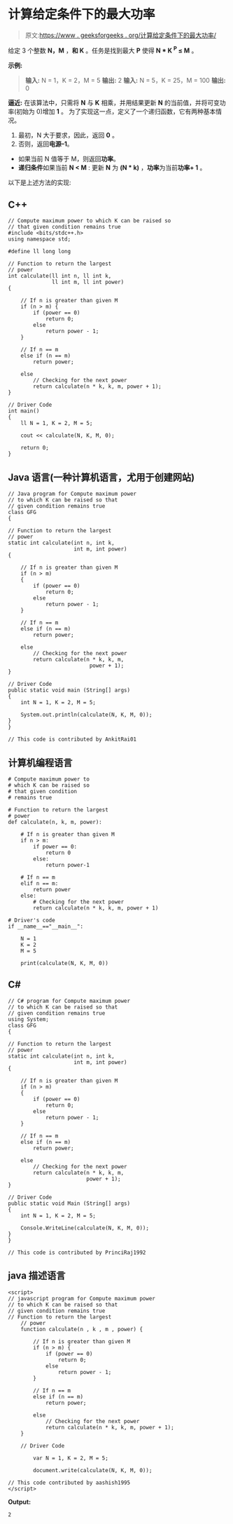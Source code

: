 # 计算给定条件下的最大功率

> 原文:[https://www . geeksforgeeks . org/计算给定条件下的最大功率/](https://www.geeksforgeeks.org/compute-the-maximum-power-with-a-given-condition/)

给定 3 个整数 **N，M** ，**和 K** 。任务是找到最大 **P** 使得 **N * K <sup>P</sup> ≤ M** 。

**示例:**

> **输入:** N = 1，K = 2，M = 5
> **输出:** 2
> **输入:** N = 5，K = 25，M = 100
> **输出:** 0

**逼近:**
在该算法中，只需将 **N** 与 **K** 相乘，并用结果更新 **N** 的当前值，并将可变功率(初始为 0)增加 **1** 。
为了实现这一点，定义了一个递归函数，它有两种基本情况。

1.  最初，N 大于要求，因此，返回 **0** 。
2.  否则，返回**电源–1**。

*   如果当前 N 值等于 M，则返回**功率**。
*   **递归条件**如果当前 **N < M** :
    更新 **N** 为 **(N * k)** ，**功率**为当前**功率+ 1** 。

以下是上述方法的实现:

## C++

```
// Compute maximum power to which K can be raised so
// that given condition remains true
#include <bits/stdc++.h>
using namespace std;

#define ll long long

// Function to return the largest
// power
int calculate(ll int n, ll int k,
              ll int m, ll int power)
{

    // If n is greater than given M
    if (n > m) {
        if (power == 0)
            return 0;
        else
            return power - 1;
    }

    // If n == m
    else if (n == m)
        return power;

    else
        // Checking for the next power
        return calculate(n * k, k, m, power + 1);
}

// Driver Code
int main()
{
    ll N = 1, K = 2, M = 5;

    cout << calculate(N, K, M, 0);

    return 0;
}
```

## Java 语言(一种计算机语言，尤用于创建网站)

```
// Java program for Compute maximum power
// to which K can be raised so that
// given condition remains true
class GFG
{

// Function to return the largest
// power
static int calculate(int n, int k,
                     int m, int power)
{

    // If n is greater than given M
    if (n > m)
    {
        if (power == 0)
            return 0;
        else
            return power - 1;
    }

    // If n == m
    else if (n == m)
        return power;

    else
        // Checking for the next power
        return calculate(n * k, k, m,
                          power + 1);
}

// Driver Code
public static void main (String[] args)
{
    int N = 1, K = 2, M = 5;

    System.out.println(calculate(N, K, M, 0));
}
}

// This code is contributed by AnkitRai01
```

## 计算机编程语言

```
# Compute maximum power to
# which K can be raised so
# that given condition
# remains true

# Function to return the largest
# power
def calculate(n, k, m, power):    

    # If n is greater than given M                        
    if n > m:
        if power == 0:
            return 0
        else:
            return power-1

    # If n == m
    elif n == m:
        return power
    else:
        # Checking for the next power
        return calculate(n * k, k, m, power + 1)

# Driver's code    
if __name__=="__main__":

    N = 1
    K = 2
    M = 5

    print(calculate(N, K, M, 0))
```

## C#

```
// C# program for Compute maximum power
// to which K can be raised so that
// given condition remains true
using System;
class GFG
{

// Function to return the largest
// power
static int calculate(int n, int k,
                     int m, int power)
{

    // If n is greater than given M
    if (n > m)
    {
        if (power == 0)
            return 0;
        else
            return power - 1;
    }

    // If n == m
    else if (n == m)
        return power;

    else
        // Checking for the next power
        return calculate(n * k, k, m,
                         power + 1);
}

// Driver Code
public static void Main (String[] args)
{
    int N = 1, K = 2, M = 5;

    Console.WriteLine(calculate(N, K, M, 0));
}
}

// This code is contributed by PrinciRaj1992
```

## java 描述语言

```
<script>
// javascript program for Compute maximum power
// to which K can be raised so that
// given condition remains true    
// Function to return the largest
    // power
    function calculate(n , k , m , power) {

        // If n is greater than given M
        if (n > m) {
            if (power == 0)
                return 0;
            else
                return power - 1;
        }

        // If n == m
        else if (n == m)
            return power;

        else
            // Checking for the next power
            return calculate(n * k, k, m, power + 1);
    }

    // Driver Code

        var N = 1, K = 2, M = 5;

        document.write(calculate(N, K, M, 0));

// This code contributed by aashish1995
</script>
```

**Output:** 

```
2
```